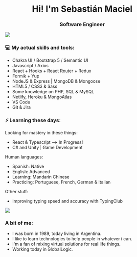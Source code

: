 <h1 align="center"> Hi! I'm Sebastián Maciel </h1>
<h3 align="center"> Software Engineer </h3>

<img src="https://yata-apix-a9caea66-ad78-425f-aa08-e292558ebb65.lss.locawebcorp.com.br/b7c7dbff38ae4f419c94ce8d2254b9d9.png">

### 💻 My actual skills and tools:


- Chakra UI / Bootstrap 5 / Semantic UI
- Javascript / Axios 
- React + Hooks + React Router + Redux
- Formik + Yup
- NodeJS & Express | MongoDB & Mongoose
- HTML5 / CSS3 & Sass
- Some knowledge on PHP, SQL & MySQL
- Netlify, Heroku & MongoAtlas
- VS Code
- Git & Jira

### ⚡ Learning these days:

Looking for mastery in these things:

- React & Typescript --> In Progress!
- C# and Unity | Game Development

Human languages:

- Spanish: Native
- English: Advanced
- Learning: Mandarin Chinese
- Practicing: Portuguese, French, German & Italian

Other stuff:

- Improving typing speed and accuracy with TypingClub

<img src="https://yata-apix-a9caea66-ad78-425f-aa08-e292558ebb65.lss.locawebcorp.com.br/b7c7dbff38ae4f419c94ce8d2254b9d9.png">

### A bit of me:

- I was born in 1989, today living in Argentina.
- I like to learn technologies to help people in whatever i can.
- I'm a fan of mixing virtual solutions for real life things.
- Working today in GlobalLogic.
